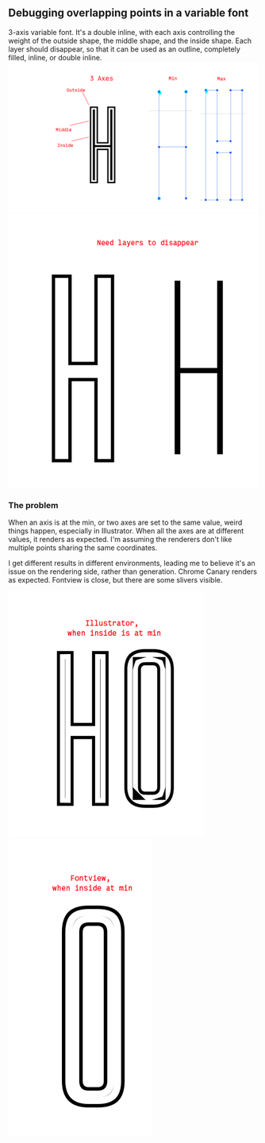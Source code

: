 ## Debugging overlapping points in a variable font

3-axis variable font. It's a double inline, with each axis controlling the weight of the outside shape, the middle shape, and the inside shape. Each layer should disappear, so that it can be used as an outline, completely filled, inline, or double inline.
![3-axis](/images/axis-description.png)
![needs to disappear](/images/need-to-disappear.png)


### The problem
When an axis is at the min, or two axes are set to the same value, weird things happen, especially in Illustrator. When all the axes are at different values, it renders as expected. I'm assuming the renderers don't like multiple points sharing the same coordinates.  

I get different results in different environments, leading me to believe it's an issue on the rendering side, rather than generation. Chrome Canary renders as expected. Fontview is close, but there are some slivers visible. 

![Illustrator](/images/illustrator.png)
![Illustrator](/images/fontview.png)
